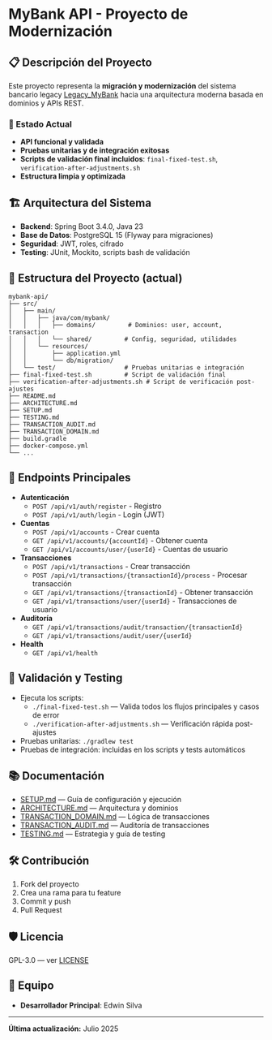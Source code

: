 # MyBank API - Proyecto de Modernización

## 📋 Descripción del Proyecto

Este proyecto representa la **migración y modernización** del sistema bancario legacy [Legacy_MyBank](https://github.com/edwinsilva-miso/Legacy_MyBank) hacia una arquitectura moderna basada en dominios y APIs REST.

### 🎯 Estado Actual
- **API funcional y validada**
- **Pruebas unitarias y de integración exitosas**
- **Scripts de validación final incluidos**: `final-fixed-test.sh`, `verification-after-adjustments.sh`
- **Estructura limpia y optimizada**

## 🏗️ Arquitectura del Sistema

- **Backend**: Spring Boot 3.4.0, Java 23
- **Base de Datos**: PostgreSQL 15 (Flyway para migraciones)
- **Seguridad**: JWT, roles, cifrado
- **Testing**: JUnit, Mockito, scripts bash de validación

## 📂 Estructura del Proyecto (actual)

```
mybank-api/
├── src/
│   ├── main/
│   │   ├── java/com/mybank/
│   │   │   ├── domains/         # Dominios: user, account, transaction
│   │   │   └── shared/         # Config, seguridad, utilidades
│   │   └── resources/
│   │       ├── application.yml
│   │       └── db/migration/
│   └── test/                   # Pruebas unitarias e integración
├── final-fixed-test.sh         # Script de validación final
├── verification-after-adjustments.sh # Script de verificación post-ajustes
├── README.md
├── ARCHITECTURE.md
├── SETUP.md
├── TESTING.md
├── TRANSACTION_AUDIT.md
├── TRANSACTION_DOMAIN.md
├── build.gradle
├── docker-compose.yml
└── ...
```

## 🚀 Endpoints Principales

- **Autenticación**
  - `POST /api/v1/auth/register` - Registro
  - `POST /api/v1/auth/login` - Login (JWT)
- **Cuentas**
  - `POST /api/v1/accounts` - Crear cuenta
  - `GET /api/v1/accounts/{accountId}` - Obtener cuenta
  - `GET /api/v1/accounts/user/{userId}` - Cuentas de usuario
- **Transacciones**
  - `POST /api/v1/transactions` - Crear transacción
  - `POST /api/v1/transactions/{transactionId}/process` - Procesar transacción
  - `GET /api/v1/transactions/{transactionId}` - Obtener transacción
  - `GET /api/v1/transactions/user/{userId}` - Transacciones de usuario
- **Auditoría**
  - `GET /api/v1/transactions/audit/transaction/{transactionId}`
  - `GET /api/v1/transactions/audit/user/{userId}`
- **Health**
  - `GET /api/v1/health`

## 🧪 Validación y Testing

- Ejecuta los scripts:
  - `./final-fixed-test.sh` — Valida todos los flujos principales y casos de error
  - `./verification-after-adjustments.sh` — Verificación rápida post-ajustes
- Pruebas unitarias: `./gradlew test`
- Pruebas de integración: incluidas en los scripts y tests automáticos

## 📚 Documentación

- [SETUP.md](doc/SETUP.md) — Guía de configuración y ejecución
- [ARCHITECTURE.md](doc/ARCHITECTURE.md) — Arquitectura y dominios
- [TRANSACTION_DOMAIN.md](doc/TRANSACTION_DOMAIN.md) — Lógica de transacciones
- [TRANSACTION_AUDIT.md](doc/TRANSACTION_AUDIT.md) — Auditoría de transacciones
- [TESTING.md](doc/TESTING.md) — Estrategia y guía de testing

## 🛠️ Contribución

1. Fork del proyecto
2. Crea una rama para tu feature
3. Commit y push
4. Pull Request

## 🛡️ Licencia

GPL-3.0 — ver [LICENSE](LICENSE)

## 👤 Equipo
- **Desarrollador Principal**: Edwin Silva

---

**Última actualización:** Julio 2025 